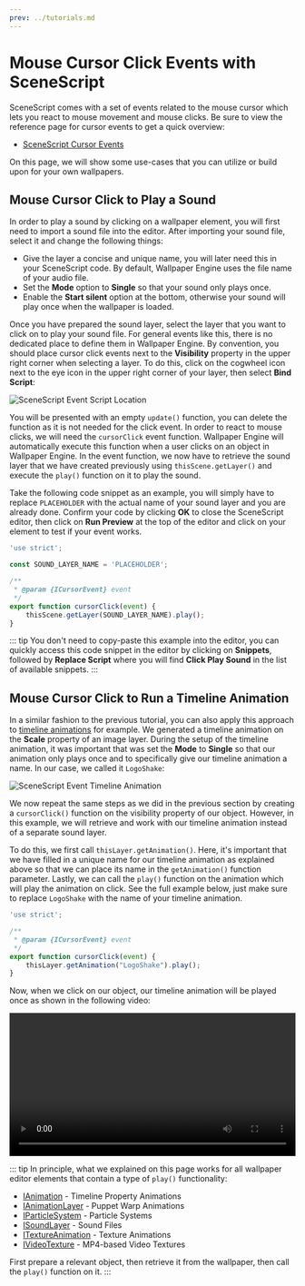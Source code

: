 ```yaml
---
prev: ../tutorials.md
---
```


# Mouse Cursor Click Events with SceneScript

SceneScript comes with a set of events related to the mouse cursor which lets you react to mouse movement and mouse clicks. Be sure to view the reference page for cursor events to get a quick overview:

* [SceneScript Cursor Events](/en/scene/scenescript/reference/event/cursor.html)

On this page, we will show some use-cases that you can utilize or build upon for your own wallpapers.

## Mouse Cursor Click to Play a Sound

In order to play a sound by clicking on a wallpaper element, you will first need to import a sound file into the editor. After importing your sound file, select it and change the following things:

* Give the layer a concise and unique name, you will later need this in your SceneScript code. By default, Wallpaper Engine uses the file name of your audio file.
* Set the **Mode** option to **Single** so that your sound only plays once.
* Enable the **Start silent** option at the bottom, otherwise your sound will play once when the wallpaper is loaded.

Once you have prepared the sound layer, select the layer that you want to click on to play your sound file. For general events like this, there is no dedicated place to define them in Wallpaper Engine. By convention, you should place cursor click events next to the **Visibility** property in the upper right corner when selecting a layer. To do this, click on the cogwheel icon next to the eye icon in the upper right corner of your layer, then select **Bind Script**:

![SceneScript Event Script Location](/img/scenescript/scenescript_event_script.png)

You will be presented with an empty `update()` function, you can delete the function as it is not needed for the click event. In order to react to mouse clicks, we will need the `cursorClick` event function. Wallpaper Engine will automatically execute this function when a user clicks on an object in Wallpaper Engine. In the event function, we now have to retrieve the sound layer that we have created previously using `thisScene.getLayer()` and execute the `play()` function on it to play the sound.

Take the following code snippet as an example, you will simply have to replace `PLACEHOLDER` with the actual name of your sound layer and you are already done. Confirm your code by clicking **OK** to close the SceneScript editor, then click on **Run Preview** at the top of the editor and click on your element to test if your event works.

```js
'use strict';

const SOUND_LAYER_NAME = 'PLACEHOLDER';

/**
 * @param {ICursorEvent} event
 */
export function cursorClick(event) {
	thisScene.getLayer(SOUND_LAYER_NAME).play();
}

```

::: tip
You don't need to copy-paste this example into the editor, you can quickly access this code snippet in the editor by clicking on **Snippets**, followed by **Replace Script** where you will find **Click Play Sound** in the list of available snippets.
::: 

## Mouse Cursor Click to Run a Timeline Animation

In a similar fashion to the previous tutorial, you can also apply this approach to [timeline animations](/en/scene/timeline/introduction.html) for example. We generated a timeline animation on the **Scale** property of an image layer. During the setup of the timeline animation, it was important that was set the **Mode** to **Single** so that our animation only plays once and to specifically give our timeline animation a name. In our case, we called it `LogoShake`:

![SceneScript Event Timeline Animation](/img/scenescript/scenescript_click_event_timeline.png)

We now repeat the same steps as we did in the previous section by creating a `cursorClick()` function on the visibility property of our object. However, in this example, we will retrieve and work with our timeline animation instead of a separate sound layer.

To do this, we first call `thisLayer.getAnimation()`. Here, it's important that we have filled in a unique name for our timeline animation as explained above so that we can place its name in the `getAnimation()` function parameter. Lastly, we can call the `play()` function on the animation which will play the animation on click. See the full example below, just make sure to replace `LogoShake` with the name of your timeline animation.

```js
'use strict';

/**
 * @param {ICursorEvent} event
 */
export function cursorClick(event) {
	thisLayer.getAnimation("LogoShake").play();
}
```

Now, when we click on our object, our timeline animation will be played once as shown in the following video:

<video width="100%" controls loop>
  <source src="/videos/scenescript_click_event_timeline.mp4" type="video/mp4">
  Your browser does not support the video tag.
</video>

::: tip
In principle, what we explained on this page works for all wallpaper editor elements that contain a type of `play()` functionality:

* [IAnimation](/en/scene/scenescript/reference/class/IAnimation.html) - Timeline Property Animations
* [IAnimationLayer](/en/scene/scenescript/reference/class/IAnimationLayer.html) - Puppet Warp Animations
* [IParticleSystem](/en/scene/scenescript/reference/class/IParticleSystem.html) - Particle Systems
* [ISoundLayer](/en/scene/scenescript/reference/class/ISoundLayer.html) - Sound Files
* [ITextureAnimation](/en/scene/scenescript/reference/class/ITextureAnimation.html) - Texture Animations
* [IVideoTexture](/en/scene/scenescript/reference/class/IVideoTexture.html) - MP4-based Video Textures

First prepare a relevant object, then retrieve it from the wallpaper, then call the `play()` function on it.
:::